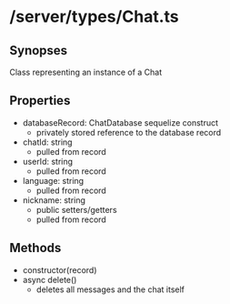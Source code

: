 # /server/types/Chat.ts

## Synopses
Class representing an instance of a Chat

## Properties
- databaseRecord: ChatDatabase sequelize construct
  - privately stored reference to the database record
- chatId: string
  - pulled from record
- userId: string
  - pulled from record
- language: string
  - pulled from record
- nickname: string
  - public setters/getters
  - pulled from record

## Methods
- constructor(record)
- async delete()
  - deletes all messages and the chat itself